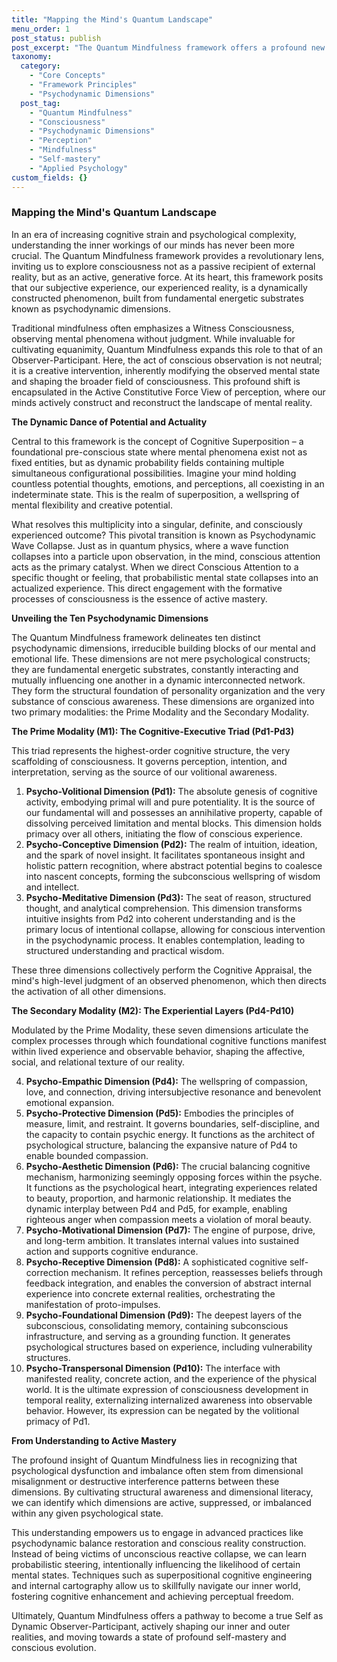 ```yaml
---
title: "Mapping the Mind's Quantum Landscape"
menu_order: 1
post_status: publish
post_excerpt: "The Quantum Mindfulness framework offers a profound new lens through which to understand human consciousness. Far from a passive recipient of reality, our minds actively shape experience through a dynamic interplay of ten psychodynamic dimensions. This framework empowers us to move beyond mere observation to conscious co-creation of our mental and experiential landscape."
taxonomy:
  category:
    - "Core Concepts"
    - "Framework Principles"
    - "Psychodynamic Dimensions"
  post_tag:
    - "Quantum Mindfulness"
    - "Consciousness"
    - "Psychodynamic Dimensions"
    - "Perception"
    - "Mindfulness"
    - "Self-mastery"
    - "Applied Psychology"
custom_fields: {}
---
```


### Mapping the Mind's Quantum Landscape

In an era of increasing cognitive strain and psychological complexity, understanding the inner workings of our minds has never been more crucial. The Quantum Mindfulness framework provides a revolutionary lens, inviting us to explore consciousness not as a passive recipient of external reality, but as an active, generative force. At its heart, this framework posits that our subjective experience, our experienced reality, is a dynamically constructed phenomenon, built from fundamental energetic substrates known as psychodynamic dimensions.

Traditional mindfulness often emphasizes a Witness Consciousness, observing mental phenomena without judgment. While invaluable for cultivating equanimity, Quantum Mindfulness expands this role to that of an Observer-Participant. Here, the act of conscious observation is not neutral; it is a creative intervention, inherently modifying the observed mental state and shaping the broader field of consciousness. This profound shift is encapsulated in the Active Constitutive Force View of perception, where our minds actively construct and reconstruct the landscape of mental reality.

**The Dynamic Dance of Potential and Actuality**

Central to this framework is the concept of Cognitive Superposition – a foundational pre-conscious state where mental phenomena exist not as fixed entities, but as dynamic probability fields containing multiple simultaneous configurational possibilities. Imagine your mind holding countless potential thoughts, emotions, and perceptions, all coexisting in an indeterminate state. This is the realm of superposition, a wellspring of mental flexibility and creative potential.

What resolves this multiplicity into a singular, definite, and consciously experienced outcome? This pivotal transition is known as Psychodynamic Wave Collapse. Just as in quantum physics, where a wave function collapses into a particle upon observation, in the mind, conscious attention acts as the primary catalyst. When we direct Conscious Attention to a specific thought or feeling, that probabilistic mental state collapses into an actualized experience. This direct engagement with the formative processes of consciousness is the essence of active mastery.

**Unveiling the Ten Psychodynamic Dimensions**

The Quantum Mindfulness framework delineates ten distinct psychodynamic dimensions, irreducible building blocks of our mental and emotional life. These dimensions are not mere psychological constructs; they are fundamental energetic substrates, constantly interacting and mutually influencing one another in a dynamic interconnected network. They form the structural foundation of personality organization and the very substance of conscious awareness. These dimensions are organized into two primary modalities: the Prime Modality and the Secondary Modality.

**The Prime Modality (M1): The Cognitive-Executive Triad (Pd1-Pd3)**

This triad represents the highest-order cognitive structure, the very scaffolding of consciousness. It governs perception, intention, and interpretation, serving as the source of our volitional awareness.

1.  **Psycho-Volitional Dimension (Pd1):** The absolute genesis of cognitive activity, embodying primal will and pure potentiality. It is the source of our fundamental will and possesses an annihilative property, capable of dissolving perceived limitation and mental blocks. This dimension holds primacy over all others, initiating the flow of conscious experience.
2.  **Psycho-Conceptive Dimension (Pd2):** The realm of intuition, ideation, and the spark of novel insight. It facilitates spontaneous insight and holistic pattern recognition, where abstract potential begins to coalesce into nascent concepts, forming the subconscious wellspring of wisdom and intellect.
3.  **Psycho-Meditative Dimension (Pd3):** The seat of reason, structured thought, and analytical comprehension. This dimension transforms intuitive insights from Pd2 into coherent understanding and is the primary locus of intentional collapse, allowing for conscious intervention in the psychodynamic process. It enables contemplation, leading to structured understanding and practical wisdom.

These three dimensions collectively perform the Cognitive Appraisal, the mind's high-level judgment of an observed phenomenon, which then directs the activation of all other dimensions.

**The Secondary Modality (M2): The Experiential Layers (Pd4-Pd10)**

Modulated by the Prime Modality, these seven dimensions articulate the complex processes through which foundational cognitive functions manifest within lived experience and observable behavior, shaping the affective, social, and relational texture of our reality.

4.  **Psycho-Empathic Dimension (Pd4):** The wellspring of compassion, love, and connection, driving intersubjective resonance and benevolent emotional expansion.
5.  **Psycho-Protective Dimension (Pd5):** Embodies the principles of measure, limit, and restraint. It governs boundaries, self-discipline, and the capacity to contain psychic energy. It functions as the architect of psychological structure, balancing the expansive nature of Pd4 to enable bounded compassion.
6.  **Psycho-Aesthetic Dimension (Pd6):** The crucial balancing cognitive mechanism, harmonizing seemingly opposing forces within the psyche. It functions as the psychological heart, integrating experiences related to beauty, proportion, and harmonic relationship. It mediates the dynamic interplay between Pd4 and Pd5, for example, enabling righteous anger when compassion meets a violation of moral beauty.
7.  **Psycho-Motivational Dimension (Pd7):** The engine of purpose, drive, and long-term ambition. It translates internal values into sustained action and supports cognitive endurance.
8.  **Psycho-Receptive Dimension (Pd8):** A sophisticated cognitive self-correction mechanism. It refines perception, reassesses beliefs through feedback integration, and enables the conversion of abstract internal experience into concrete external realities, orchestrating the manifestation of proto-impulses.
9.  **Psycho-Foundational Dimension (Pd9):** The deepest layers of the subconscious, consolidating memory, containing subconscious infrastructure, and serving as a grounding function. It generates psychological structures based on experience, including vulnerability structures.
10. **Psycho-Transpersonal Dimension (Pd10):** The interface with manifested reality, concrete action, and the experience of the physical world. It is the ultimate expression of consciousness development in temporal reality, externalizing internalized awareness into observable behavior. However, its expression can be negated by the volitional primacy of Pd1.

**From Understanding to Active Mastery**

The profound insight of Quantum Mindfulness lies in recognizing that psychological dysfunction and imbalance often stem from dimensional misalignment or destructive interference patterns between these dimensions. By cultivating structural awareness and dimensional literacy, we can identify which dimensions are active, suppressed, or imbalanced within any given psychological state.

This understanding empowers us to engage in advanced practices like psychodynamic balance restoration and conscious reality construction. Instead of being victims of unconscious reactive collapse, we can learn probabilistic steering, intentionally influencing the likelihood of certain mental states. Techniques such as superpositional cognitive engineering and internal cartography allow us to skillfully navigate our inner world, fostering cognitive enhancement and achieving perceptual freedom.

Ultimately, Quantum Mindfulness offers a pathway to become a true Self as Dynamic Observer-Participant, actively shaping our inner and outer realities, and moving towards a state of profound self-mastery and conscious evolution.